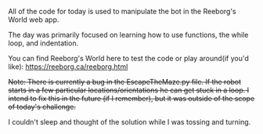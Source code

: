 All of the code for today is used to manipulate the bot in the Reeborg's World web app.

The day was primarily focused on learning how to use functions, the while loop, and indentation.

You can find Reeborg's World here to test the code or play around(if you'd like):
https://reeborg.ca/reeborg.html

~~Note: There is currently a bug in the EscapeTheMaze.py file. If the robot starts in a few particular locations/orientations he can get stuck in a loop. I intend to fix this in the future (if I remember), but it was outside of the scope of today's challenge.~~

I couldn't sleep and thought of the solution while I was tossing and turning. 